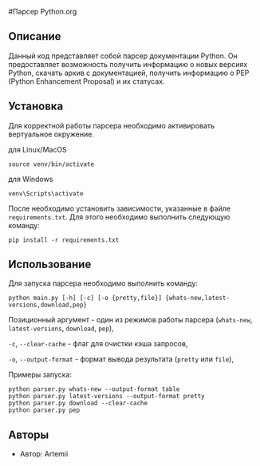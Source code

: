 #Парсер Python.org

## Описание

Данный код представляет собой парсер документации Python. Он предоставляет возможность получить информацию о новых версиях Python, скачать архив с документацией, получить информацию о PEP (Python Enhancement Proposal) и их статусах.

## Установка

Для корректной работы парсера необходимо активировать вертуальное окружение.

для Linux/MacOS
```
source venv/bin/activate
```
для Windows
```
venv\Scripts\activate
```

После необходимо установить зависимости, указанные в файле `requirements.txt`. Для этого необходимо выполнить следующую команду:

```
pip install -r requirements.txt
```

## Использование

Для запуска парсера необходимо выполнить команду:

```
python main.py [-h] [-c] [-o {pretty,file}] {whats-new,latest-versions,download,pep}
```

Позиционный аргумент - один из режимов работы парсера (`whats-new`, `latest-versions`, `download`, `pep`), 

`-c`, `--clear-cache` - флаг для очистки кэша запросов, 

`-o`, `--output-format` - формат вывода результата (`pretty` или `file`), 

Примеры запуска:

```
python parser.py whats-new --output-format table
python parser.py latest-versions --output-format pretty 
python parser.py download --clear-cache
python parser.py pep
```

## Авторы

- Автор: Artemii
